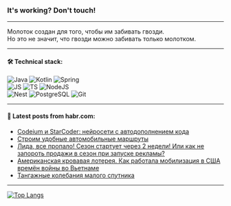 ### It's working? Don't touch!

---
Молоток создан для того, чтобы им забивать гвозди. <br>
Но это не значит, что гвозди можно забивать только молотком.

---

#### 🛠️ Technical stack:

![Java](https://img.shields.io/badge/Java-informational?logo=Oracle&style=flat&logoColor=white&color=FF4500)
![Kotlin](https://img.shields.io/badge/Kotlin-informational?logo=Kotlin&style=flat&logoColor=white&color=774D97)
![Spring](https://img.shields.io/badge/SpringBoot-informational?logo=SpringBoot&style=flat&logoColor=white&color=6DB33F) <br>
![JS](https://img.shields.io/badge/JS-informational?logo=javaScript&style=flat&logoColor=black&color=F7Df1E)
![TS](https://img.shields.io/badge/TypeScript-informational?logo=typeScript&style=flat&logoColor=black&color=0667A8)
![NodeJS](https://img.shields.io/badge/NodeJS-informational?logo=node.js&style=flat&logoColor=white&color=70A760) <br>
![Nest](https://img.shields.io/badge/NestJS-informational?logo=NestJS&style=flat&logoColor=white&color=E0234E)
![PostgreSQL](https://img.shields.io/badge/PostgreSQL-informational?logo=PostgreSQL&style=flat&logoColor=white&color=DAA520)
![Git](https://img.shields.io/badge/Git-informational?logo=git&style=flat&logoColor=white&color=778899)

___

#### 💬 Latest posts from habr.com:

<!-- BLOG-POST-LIST:START -->
- [Codeium и StarCoder: нейросети с автодополнением кода](https://habr.com/ru/articles/758910/?utm_source=habrahabr&utm_medium=rss&utm_campaign=758910)
- [Строим удобные автомобильные маршруты](https://habr.com/ru/companies/2gis/articles/758688/?utm_source=habrahabr&utm_medium=rss&utm_campaign=758688)
- [Лида, все пропало! Сезон стартует через 2 недели! Или как не запороть продажи в сезон при запуске рекламы?](https://habr.com/ru/articles/758886/?utm_source=habrahabr&utm_medium=rss&utm_campaign=758886)
- [Американская кровавая лотерея. Как работала мобилизация в США времён войны во Вьетнаме](https://habr.com/ru/articles/758674/?utm_source=habrahabr&utm_medium=rss&utm_campaign=758674)
- [Тангажные колебания малого спутника](https://habr.com/ru/articles/758874/?utm_source=habrahabr&utm_medium=rss&utm_campaign=758874)
<!-- BLOG-POST-LIST:END -->

---
[![Top Langs](https://github-readme-stats-git-master-advtsetting-gmailcom.vercel.app/api/top-langs/?username=zloylis&langs_count=10&hide_title=false&title_color=e6edf3&size_weight=0.5&count_weight=0.5&layout=compact&hide_border=true&theme=dracula)](https://github.com/zloylis)

<!-- ![GitHub stats](https://github-readme-stats-git-master-advtsetting-gmailcom.vercel.app/api?username=zloylis&show_icons=true&hide_border=true&theme=dracula&hide_title=true&include_all_commits=true&count_private=true&hide=contribs&hide_rank=true) -->
